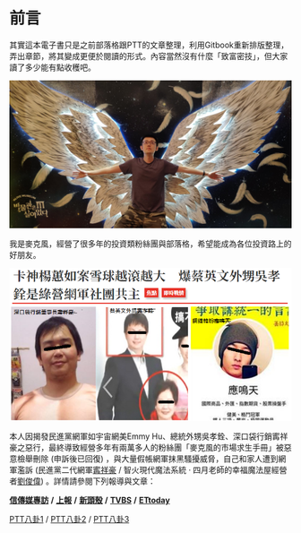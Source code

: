 # 前言

其實這本電子書只是之前部落格跟PTT的文章整理，利用Gitbook重新排版整理，弄出章節，將其變成更便於閱讀的形式。內容當然沒有什麼「致富密技」，但大家讀了多少能有點收穫吧。

![&#x53EA;&#x662F;&#x89BA;&#x5F97;&#x9019;&#x5F35;&#x5716;&#x5F88;&#x5047;&#x63B0;&#x800C;&#x5DF2;&#xFF0C;&#x653E;&#x5728;&#x9019;&#x6C92;&#x5225;&#x7684;&#x610F;&#x601D;](.gitbook/assets/img_20190621_153711.jpg)

我是麥克風，經營了很多年的投資類粉絲團與部落格，希望能成為各位投資路上的好朋友。

![](.gitbook/assets/78952596_2934270306594733_2439451869764911104_n.png)

本人因揭發民進黨網軍如宇宙網美Emmy Hu、總統外甥吳孝銓、深口袋行銷寗祥豪之惡行，最終導致經營多年有兩萬多人的粉絲團「麥克風的市場求生手冊」被惡意檢舉刪除 \(申訴後已回復\) ，與大量假帳網軍抹黑騷擾威脅，自己和家人遭到網軍濫訴 \(民進黨二代網軍[寗祥豪](https://www.google.com/url?q=https%3A%2F%2Fwww.facebook.com%2Fstasischen%2Fposts%2F10158145758608615&sa=D&sntz=1&usg=AFQjCNF4mMLc9ubY57jYdxBY3frDb3O62w) / 智火現代魔法系統 ‧ 四月老師的幸福魔法屋經營者[劉俊偉](https://www.google.com/url?q=https%3A%2F%2Fsites.google.com%2Fview%2Fliuchunwei%2F&sa=D&sntz=1&usg=AFQjCNHWX53urPbasl1lk4QygtOjXeMfzg)\) 。詳情請參閱下列報導與文章：

[**信傳媒專訪**](https://www.google.com/url?q=https%3A%2F%2Fwww.cmmedia.com.tw%2Fhome%2Farticles%2F19119&sa=D&sntz=1&usg=AFQjCNGtJx_yJPH69VJ8r4JxQyC26kuZtw) **/** [**上報**](https://www.google.com/url?q=https%3A%2F%2Fwww.upmedia.mg%2Fnews_info.php%3FSerialNo%3D76736&sa=D&sntz=1&usg=AFQjCNFiPuDn7d_wQgMDXa1ap_GMuAioWg) **/** [**新頭殼**](https://www.google.com/url?q=https%3A%2F%2Fnewtalk.tw%2Fnews%2Fview%2F2019-12-04%2F335734&sa=D&sntz=1&usg=AFQjCNFL_hTNDJHiqKawtH8OcrWWL3Pg4w) **/** [**TVBS**](https://www.google.com/url?q=https%3A%2F%2Fnews.tvbs.com.tw%2Fpolitics%2F1243931&sa=D&sntz=1&usg=AFQjCNEX5pALezgkco1eCJ5mtzLE8-he9w) **/** [**ETtoday**](https://www.google.com/url?q=https%3A%2F%2Fwww.ettoday.net%2Fnews%2F20191204%2F1594507.htm&sa=D&sntz=1&usg=AFQjCNEMtDFip7-qD4X5GoUbRDiy-TiAkQ)

[PTT八卦1](https://www.google.com/url?q=https%3A%2F%2Fwww.ptt.cc%2Fbbs%2FGossiping%2FM.1575379262.A.AA0.html&sa=D&sntz=1&usg=AFQjCNEYRvrfuB3lqoUvUD5wjo9tPK40ng) / [PTT八卦2](https://www.google.com/url?q=https%3A%2F%2Fwww.ptt.cc%2Fbbs%2FGossiping%2FM.1575469111.A.82E.html&sa=D&sntz=1&usg=AFQjCNGzMCkltTZXv1XDu-52zeNhY5XO_A) / [PTT八卦3](https://www.google.com/url?q=https%3A%2F%2Fwww.ptt.cc%2Fbbs%2FGossiping%2FM.1579329423.A.FBF.html&sa=D&sntz=1&usg=AFQjCNH4htAAeeGM2pIyvhc9fGQu7skcUA)


